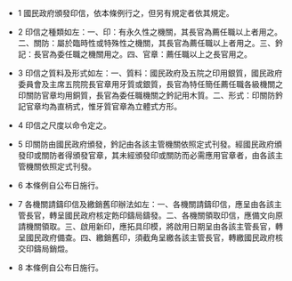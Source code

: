 * 1 國民政府頒發印信，依本條例行之，但另有規定者依其規定。

* 2 印信之種類如左：一、印：有永久性之機關，其長官為薦任職以上者用之。二、關防：屬於臨時性或特殊性之機關，其長官為薦任職以上者用之。三、鈐記：長官為委任職之機關用之。四、官章：薦任職以上之長官用之。

* 3 印信之質料及形式如左：一、質料：國民政府及五院之印用銀質，國民政府委員會及主席五院院長官章用牙質或銀質，長官為特任簡任薦任職各級機關之印關防官章均用銅質，長官為委任職機關之鈐記用木質。二、形式：印關防鈐記官章均為直柄式，惟牙質官章為立體式方形。

* 4 印信之尺度以命令定之。

* 5 印關防由國民政府頒發，鈐記由各該主管機關依照定式刊發。經國民政府頒發印或關防者得頒發官章，其未經頒發印或關防而必需應用官章者，由各該主管機關依照定式刊發。

* 6 本條例自公布日施行。

* 7 各機關請鑄印信及繳銷舊印辦法如左：一、各機關請鑄印信，應呈由各該主管長官，轉呈國民政府核定飭印鑄局鑄發。二、各機關領取印信，應備文向原請機關領取。三、啟用新印，應拓具印模，將啟用日期呈由各該主管長官，轉呈國民政府備查。四、繳銷舊印，須截角呈繳各該主管長官，轉繳國民政府核交印鑄局銷燬。

* 8 本條例自公布日施行。

